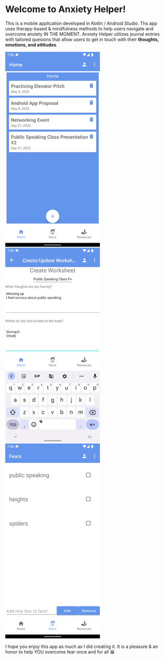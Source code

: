 # Welcome to Anxiety Helper!

This is a mobile application developed in *Kotlin / Android Studio*. Ths app uses therapy-based & mindfulness methods to help users navigate and overcome anxiety IN THE MOMENT. Anxiety Helper utilizes journal entries with tailored quesions that allow users to get in touch with their **thoughts, emotions, and attitudes**.

<img src="images/bb1.png" width="300">    <img src="images/bb2.png" width="300">    <img src="images/bb3.png" width="300">

I hope you enjoy this app as much as I did creating it. It is a pleasure & an honor to help YOU overcome fear once and for all 😁
